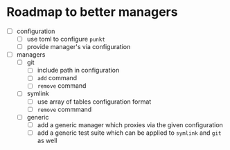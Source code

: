 # Roadmap to better managers

* [ ] configuration
  * [ ] use toml to configure `punkt`
  * [ ] provide manager's via configuration
* [ ] managers
  * [ ] git
    * [ ] include path in configuration
    * [ ] `add` command
    * [ ] `remove` command
  * [ ] symlink
    * [ ] use array of tables configuration format
    * [ ] `remove` commmand
  * [ ] generic
    * [ ] add a generic manager which proxies via the given configuration
    * [ ] add a generic test suite which can be applied to `symlink` and `git`
          as well
